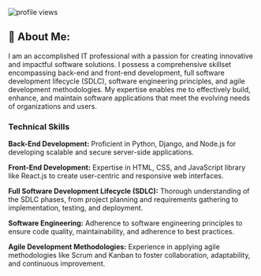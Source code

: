 
![profile views](https://visitor-badge.glitch.me/badge?page_id=https://github.com/aknafu12&left_color=green&right_color=red)
## 🚀 About Me:
I am an accomplished IT professional with a passion for creating innovative and impactful software solutions. I possess a comprehensive skillset encompassing back-end and front-end development, full software development lifecycle (SDLC), software engineering principles, and agile development methodologies. My expertise enables me to effectively build, enhance, and maintain software applications that meet the evolving needs of organizations and users.

### Technical Skills

__Back-End Development:__ Proficient in Python, Django, and Node.js for developing scalable and secure server-side applications.

__Front-End Development:__ Expertise in HTML, CSS, and JavaScript library like React.js  to create user-centric and responsive web interfaces.

__Full Software Development Lifecycle (SDLC):__ Thorough understanding of the SDLC phases, from project planning and requirements gathering to implementation, testing, and deployment.

__Software Engineering:__ Adherence to software engineering principles to ensure code quality, maintainability, and adherence to best practices.

__Agile Development Methodologies:__ Experience in applying agile methodologies like Scrum and Kanban to foster collaboration, adaptability, and continuous improvement.

<!--Professional Achievements

Successfully led a team of developers in the design and implementation of a cloud-based e-commerce platform, resulting in a 20% increase in online sales.

Developed a real-time data visualization dashboard for a financial institution, enabling executives to make data-driven decisions and improve risk management.

Architected and implemented a microservices-based API gateway for a leading tech company, enhancing system scalability and maintainability.

Contributed to the development of a mobile application for a healthcare provider, improving patient engagement and access to medical information.

### Personal Attributes

* Passionate about technology and committed to continuous learning.

* Highly motivated and results-oriented with a strong work ethic.

* Excellent problem-solving and analytical skills.

* Effective communicator and collaborator with a team player mentality.

I am confident in my ability to make significant contributions to your organization and help you achieve your software development goals. I am eager to collaborate with talented individuals and learn from new experiences.

Please feel free to contact me to discuss my qualifications and how I can add value to your team.
 

(https://github.com/aknafu12/aknafu12/blob/main/Kahsay_Gebrekidan_4D_CV.pdf) 
## 🛠 Languages and tools:

![Python](https://img.shields.io/badge/python-3670A0?style=for-the-badge&logo=python&logoColor=ffdd54)
![JavaScript](https://img.shields.io/badge/javascript-%23323330.svg?style=for-the-badge&logo=javascript&logoColor=%23F7DF1E)
![Java](https://img.shields.io/badge/java-%23ED8B00.svg?style=for-the-badge&logo=java&logoColor=white)
![HTML5](https://img.shields.io/badge/html5-%23E34F26.svg?style=for-the-badge&logo=html5&logoColor=white)
![CSS3](https://img.shields.io/badge/css3-%231572B6.svg?style=for-the-badge&logo=css3&logoColor=white)
![MySQL](https://img.shields.io/badge/mysql-%2300f.svg?style=for-the-badge&logo=mysql&logoColor=white)
![Postgres](https://img.shields.io/badge/postgres-%23316192.svg?style=for-the-badge&logo=postgresql&logoColor=white)
![MongoDB](https://img.shields.io/badge/MongoDB-%234ea94b.svg?style=for-the-badge&logo=mongodb&logoColor=white)
![Django](https://img.shields.io/badge/django-%23092E20.svg?style=for-the-badge&logo=django&logoColor=white)
![DjangoREST](https://img.shields.io/badge/DJANGO-REST-ff1709?style=for-the-badge&logo=django&logoColor=white&color=ff1709&labelColor=gray)
![React](https://img.shields.io/badge/react-%2320232a.svg?style=for-the-badge&logo=react&logoColor=%2361DAFB)
![Ubuntu](https://img.shields.io/badge/Ubuntu-E95420?style=for-the-badge&logo=ubuntu&logoColor=white)
![Windows](https://img.shields.io/badge/Windows-0078D6?style=for-the-badge&logo=windows&logoColor=white)
![Nginx](https://img.shields.io/badge/nginx-%23009639.svg?style=for-the-badge&logo=nginx&logoColor=white)
![Git](https://img.shields.io/badge/git-%23F05033.svg?style=for-the-badge&logo=git&logoColor=white)
![GitHub](https://img.shields.io/badge/github-%23121011.svg?style=for-the-badge&logo=github&logoColor=white)
![Agile](https://img.shields.io/badge/agile-%23121011.svg?style=for-the-badge&logo=agile&logoColor=black)
![Visual Studio Code](https://img.shields.io/badge/Visual%20Studio%20Code-0078d7.svg?style=for-the-badge&logo=visual-studio-code&logoColor=white)
## Quick overview:
![ GitHub stats](https://github-readme-stats.vercel.app/api?username=aknafu12&theme=tokyonight&show_icons=true)

## 💻 Portfolio/ My Work:
___
## Chatbot [Data science]
![](https://github.com/aknafu12/end-to-end-chatbot-python/blob/main/chatbot_hi.PNG)\
___
## Django [backend]

![Note-taking RESTful API_web_App](https://github.com/aknafu12/REST_API)
___
## MERN stack

![ecommerce](https://github.com/aknafu12/mern-app-eCommerce/tree/master/backend)

<!--___
## WordPress
![](https://github.com/aknafu12/WORDPRESS_repo/blob/main/portfoili1.PNG)

<!--![post](https://user-images.githubusercontent.com/119469190/212346970-6185837a-406f-4c4b-9f99-31d4383e69bf.PNG)
<!--![report](https://user-images.githubusercontent.com/119469190/213680714-2954b3f0-6dc9-41ea-a9db-b93899142acb.png)
<!--![shedule](https://user-images.githubusercontent.com/119469190/213680725-f02fd2e0-36e2-4808-b9b1-67ba06f6b8fe.png)
<!--![department](https://user-images.githubusercontent.com/119469190/213680739-89b05f43-0343-43a9-94c5-dd81cb13effa.png)


<!--![|](https://github.com/aknafu12/REST_API)
updating...
<!--![OpenStack](https://img.shields.io/badge/Openstack-%23f01742.svg?style=for-the-badge&logo=openstack&logoColor=white)
<!--![Jupyter Notebook](https://img.shields.io/badge/jupyter-%23FA0F00.svg?style=for-the-badge&logo=jupyter&logoColor=white)
<!--![NumPy](https://img.shields.io/badge/numpy-%23013243.svg?style=for-the-badge&logo=numpy&logoColor=white)
<!--![Pandas](https://img.shields.io/badge/pandas-%23150458.svg?style=for-the-badge&logo=pandas&logoColor=white)<!--hhhh -->
<!--![scikit-learn](https://img.shields.io/badge/scikit--learn-%23F7931E.svg?style=for-the-badge&logo=scikit-learn&logoColor=white)
<!--![Matplotlib](https://img.shields.io/badge/Matplotlib-%23ffffff.svg?style=for-the-badge&logo=Matplotlib&logoColor=black)

-->
